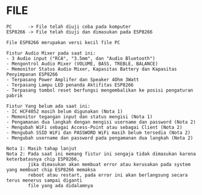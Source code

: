 # FILE

    PC      -> File telah diuji coba pada komputer 
    ESP8266 -> File telah diuji dan dimasukan pada ESP8266

    File ESP8266 merupakan versi kecil file PC
    
    Fistur Audio Mixer pada saat ini:
    - 3 Audio input ("RCA", "3.5mm", dan "Audio Bluetooth")
    - Mengontrol Audio Mixer (VOLUME, BASS, TREBLE, BALANCE)
    - Memonitor Status Audio Mixer, Kapasitas Battery dan Kapasitas Penyimpanan ESP8266
    - Terpasang Power Amplifer dan Speaker 4Ohm 3Watt
    - Terpasang Lampu LED penanda Aktifitas ESP8266
    - Terpasang tombol reset berfungsi mengembalikan ke posisi pengaturan pabrik
    
    Fistur Yang belum ada saat ini:
    - IC HCF4052 masih belum digunakan (Nota 1)
    - Memonitor tegangan input dan status mengisi (Nota 1)
    - Pengamanan dua langkah dengan mengisi username dan password (Nota 2)
    - Mengubah WiFi sebagai Access-Point atau sebagai Client (Nota 2)
    - Mengubah SSID WiFi dan PASSWORD WiFi masih belum tersedia (Nota 2)
    - Mengubah username dan password pada pengamanan dua langkah (Nota 2)
    
    Nota 1: Masih tahap lanjut 
    Nota 2: Pada saat ini memang fistur ini sengaja tidak dimasukan karena keterbatasnya chip ESP8266, 
            jika dimasukan akan membuat error atau kerusakan pada system yang membuat chip ESP8266 memaksa 
            reboot atau restart, pada error ini akan berlangsung secara terus menerus sampai diganti 
            file yang ada didalamnya
